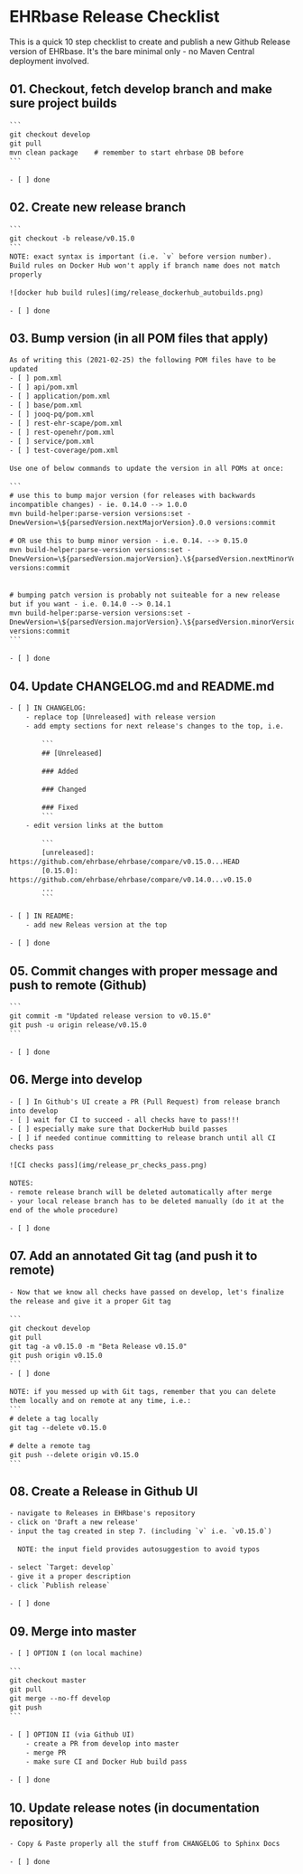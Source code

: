 # EHRbase Release Checklist

This is a quick 10 step checklist to create and publish a new Github Release version of EHRbase. It's the bare minimal only - no Maven Central deployment involved. 

## 01. Checkout, fetch develop branch and make sure project builds
    ```    
    git checkout develop
    git pull
    mvn clean package    # remember to start ehrbase DB before
    ```

    - [ ] done

## 02. Create new release branch 
    ```
    git checkout -b release/v0.15.0
    ```
    NOTE: exact syntax is important (i.e. `v` before version number). Build rules on Docker Hub won't apply if branch name does not match properly

    ![docker hub build rules](img/release_dockerhub_autobuilds.png)
    
    - [ ] done

## 03. Bump version (in all POM files that apply)

    As of writing this (2021-02-25) the following POM files have to be updated
    - [ ] pom.xml    
    - [ ] api/pom.xml 
    - [ ] application/pom.xml 
    - [ ] base/pom.xml 
    - [ ] jooq-pq/pom.xml 
    - [ ] rest-ehr-scape/pom.xml 
    - [ ] rest-openehr/pom.xml 
    - [ ] service/pom.xml 
    - [ ] test-coverage/pom.xml

    Use one of below commands to update the version in all POMs at once:
   
    ```
    # use this to bump major version (for releases with backwards incompatible changes) - ie. 0.14.0 --> 1.0.0
    mvn build-helper:parse-version versions:set -DnewVersion=\${parsedVersion.nextMajorVersion}.0.0 versions:commit

    # OR use this to bump minor version - i.e. 0.14. --> 0.15.0
    mvn build-helper:parse-version versions:set -DnewVersion=\${parsedVersion.majorVersion}.\${parsedVersion.nextMinorVersion}.0 versions:commit
    
    
    # bumping patch version is probably not suiteable for a new release but if you want - i.e. 0.14.0 --> 0.14.1
    mvn build-helper:parse-version versions:set -DnewVersion=\${parsedVersion.majorVersion}.\${parsedVersion.minorVersion}.\${parsedVersion.nextIncrementalVersion} versions:commit
    ```

    - [ ] done 
    

## 04. Update CHANGELOG.md and README.md
    - [ ] IN CHANGELOG:
        - replace top [Unreleased] with release version
        - add empty sections for next release's changes to the top, i.e.
            
            ```
            ## [Unreleased]
    
            ### Added
    
            ### Changed
    
            ### Fixed
            ```
        - edit version links at the buttom
    
            ```
            [unreleased]: https://github.com/ehrbase/ehrbase/compare/v0.15.0...HEAD
            [0.15.0]: https://github.com/ehrbase/ehrbase/compare/v0.14.0...v0.15.0
            ...
            ```

    - [ ] IN README:
        - add new Releas version at the top
    
    - [ ] done
    

## 05. Commit changes with proper message and push to remote (Github)
    
    ```
    git commit -m "Updated release version to v0.15.0"
    git push -u origin release/v0.15.0
    ```

    - [ ] done

## 06. Merge into develop
    - [ ] In Github's UI create a PR (Pull Request) from release branch into develop
    - [ ] wait for CI to succeed - all checks have to pass!!!
    - [ ] especially make sure that DockerHub build passes
    - [ ] if needed continue committing to release branch until all CI checks pass

    ![CI checks pass](img/release_pr_checks_pass.png)
    
    NOTES:
    - remote release branch will be deleted automatically after merge
    - your local release branch has to be deleted manually (do it at the end of the whole procedure)
    
    - [ ] done

## 07. Add an annotated Git tag (and push it to remote)
    - Now that we know all checks have passed on develop, let's finalize the release and give it a proper Git tag

    ```
    git checkout develop
    git pull
    git tag -a v0.15.0 -m "Beta Release v0.15.0"
    git push origin v0.15.0
    ```
    - [ ] done

    NOTE: if you messed up with Git tags, remember that you can delete them locally and on remote at any time, i.e.:
    ```
    # delete a tag locally
    git tag --delete v0.15.0

    # delte a remote tag
    git push --delete origin v0.15.0
    ```
    
## 08. Create a Release in Github UI
    - navigate to Releases in EHRbase's repository
    - click on 'Draft a new release'
    - input the tag created in step 7. (including `v` i.e. `v0.15.0`)

      NOTE: the input field provides autosuggestion to avoid typos

    - select `Target: develop`
    - give it a proper description
    - click `Publish release`

    - [ ] done


## 09. Merge into master
    - [ ] OPTION I (on local machine)

    ```
    git checkout master
    git pull
    git merge --no-ff develop
    git push
    ```

    - [ ] OPTION II (via Github UI)
        - create a PR from develop into master
        - merge PR
        - make sure CI and Docker Hub build pass
    
    - [ ] done

## 10. Update release notes (in documentation repository)
    - Copy & Paste properly all the stuff from CHANGELOG to Sphinx Docs

    - [ ] done 
